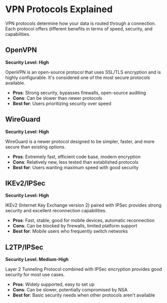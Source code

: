 # VPN Protocols Explained

VPN protocols determine how your data is routed through a connection. Each protocol offers different benefits in terms of speed, security, and capabilities.

## OpenVPN

**Security Level: High**

OpenVPN is an open-source protocol that uses SSL/TLS encryption and is highly configurable. It's considered one of the most secure protocols available.

- **Pros**: Strong security, bypasses firewalls, open-source auditing
- **Cons**: Can be slower than newer protocols
- **Best for**: Users prioritizing security over speed

## WireGuard

**Security Level: High**

WireGuard is a newer protocol designed to be simpler, faster, and more secure than existing options.

- **Pros**: Extremely fast, efficient code base, modern encryption
- **Cons**: Relatively new, less tested than established protocols
- **Best for**: Users wanting maximum speed with good security

## IKEv2/IPSec

**Security Level: High**

IKEv2 (Internet Key Exchange version 2) paired with IPSec provides strong security and excellent reconnection capabilities.

- **Pros**: Fast, stable, good for mobile devices, automatic reconnection
- **Cons**: Can be blocked by firewalls, limited platform support
- **Best for**: Mobile users who frequently switch networks

## L2TP/IPSec

**Security Level: Medium-High**

Layer 2 Tunneling Protocol combined with IPSec encryption provides good security for most use cases.

- **Pros**: Widely supported, easy to set up
- **Cons**: Can be slower, potentially compromised by NSA
- **Best for**: Basic security needs when other protocols aren't available